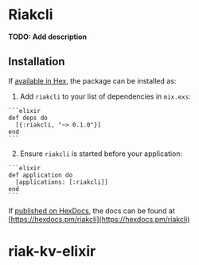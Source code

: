 # Riakcli

**TODO: Add description**

## Installation

If [available in Hex](https://hex.pm/docs/publish), the package can be installed as:

  1. Add `riakcli` to your list of dependencies in `mix.exs`:

    ```elixir
    def deps do
      [{:riakcli, "~> 0.1.0"}]
    end
    ```

  2. Ensure `riakcli` is started before your application:

    ```elixir
    def application do
      [applications: [:riakcli]]
    end
    ```

If [published on HexDocs](https://hex.pm/docs/tasks#hex_docs), the docs can
be found at [https://hexdocs.pm/riakcli](https://hexdocs.pm/riakcli)

# riak-kv-elixir
